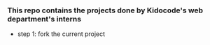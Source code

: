 ### This repo contains the projects done by Kidocode's web department's interns
* step 1: fork the current project 
